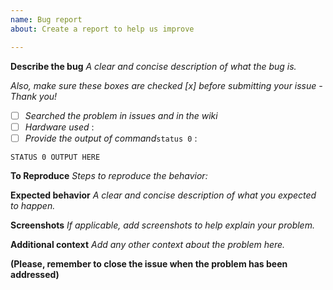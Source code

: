 ```yaml
---
name: Bug report
about: Create a report to help us improve

---
```


**Describe the bug**
_A clear and concise description of what the bug is._


_Also, make sure these boxes are checked [x] before submitting your issue - Thank you!_
- [ ] _Searched the problem in issues and in the wiki_
- [ ] _Hardware used_ : 
- [ ] _Provide the output of command_``status 0`` :
```
STATUS 0 OUTPUT HERE
```

**To Reproduce**
_Steps to reproduce the behavior:_


**Expected behavior**
_A clear and concise description of what you expected to happen._


**Screenshots**
_If applicable, add screenshots to help explain your problem._


**Additional context**
_Add any other context about the problem here._


**(Please, remember to close the issue when the problem has been addressed)**
